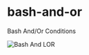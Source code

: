 # bash-and-or
Bash And/Or Conditions

![Bash And LOR](https://user-images.githubusercontent.com/58792/145493489-97eb7719-d74c-4ea6-9ea1-9282f250b643.png)

